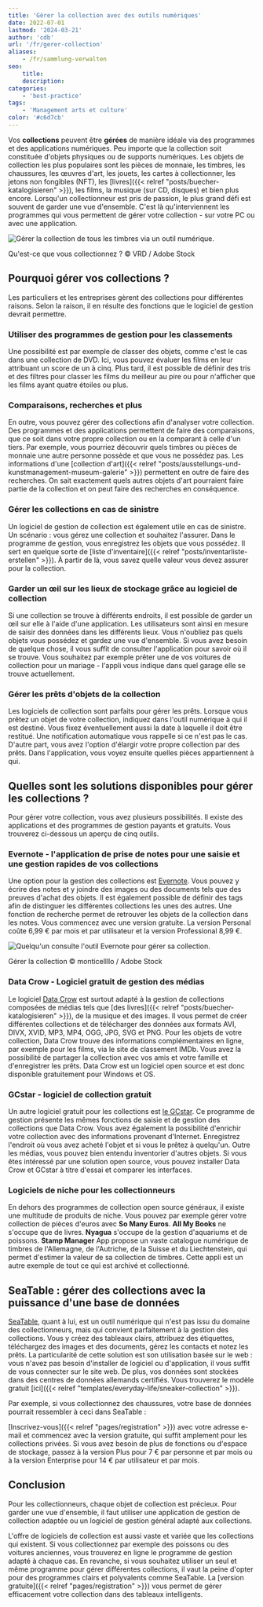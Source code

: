 ```yaml
---
title: 'Gérer la collection avec des outils numériques'
date: 2022-07-01
lastmod: '2024-03-21'
author: 'cdb'
url: '/fr/gerer-collection'
aliases:
    - /fr/sammlung-verwalten
seo:
    title:
    description:
categories:
    - 'best-practice'
tags:
    - 'Management arts et culture'
color: '#c6d7cb'
---
```


Vos **collections** peuvent être **gérées** de manière idéale via des programmes et des applications numériques. Peu importe que la collection soit constituée d'objets physiques ou de supports numériques. Les objets de collection les plus populaires sont les pièces de monnaie, les timbres, les chaussures, les œuvres d'art, les jouets, les cartes à collectionner, les jetons non fongibles (NFT), les [livres]({{< relref "posts/buecher-katalogisieren" >}}), les films, la musique (sur CD, disques) et bien plus encore. Lorsqu'un collectionneur est pris de passion, le plus grand défi est souvent de garder une vue d'ensemble. C'est là qu'interviennent les programmes qui vous permettent de gérer votre collection - sur votre PC ou avec une application.

![Gérer la collection de tous les timbres via un outil numérique.](Sammlung-verwalten_AdobeStock_21666861_bearbeitet.jpg)

Qu'est-ce que vous collectionnez ? © VRD / Adobe Stock

## Pourquoi gérer vos collections ?

Les particuliers et les entreprises gèrent des collections pour différentes raisons. Selon la raison, il en résulte des fonctions que le logiciel de gestion devrait permettre.

### Utiliser des programmes de gestion pour les classements

Une possibilité est par exemple de classer des objets, comme c'est le cas dans une collection de DVD. Ici, vous pouvez évaluer les films en leur attribuant un score de un à cinq. Plus tard, il est possible de définir des tris et des filtres pour classer les films du meilleur au pire ou pour n'afficher que les films ayant quatre étoiles ou plus.

### Comparaisons, recherches et plus

En outre, vous pouvez gérer des collections afin d'analyser votre collection. Des programmes et des applications permettent de faire des comparaisons, que ce soit dans votre propre collection ou en la comparant à celle d'un tiers. Par exemple, vous pourriez découvrir quels timbres ou pièces de monnaie une autre personne possède et que vous ne possédez pas. Les informations d'une [collection d'art]({{< relref "posts/ausstellungs-und-kunstmanagement-museum-galerie" >}}) permettent en outre de faire des recherches. On sait exactement quels autres objets d'art pourraient faire partie de la collection et on peut faire des recherches en conséquence.

### Gérer les collections en cas de sinistre

Un logiciel de gestion de collection est également utile en cas de sinistre. Un scénario : vous gérez une collection et souhaitez l'assurer. Dans le programme de gestion, vous enregistrez les objets que vous possédez. Il sert en quelque sorte de [liste d'inventaire]({{< relref "posts/inventarliste-erstellen" >}}). À partir de là, vous savez quelle valeur vous devez assurer pour la collection.

### Garder un œil sur les lieux de stockage grâce au logiciel de collection

Si une collection se trouve à différents endroits, il est possible de garder un œil sur elle à l'aide d'une application. Les utilisateurs sont ainsi en mesure de saisir des données dans les différents lieux. Vous n'oubliez pas quels objets vous possédez et gardez une vue d'ensemble. Si vous avez besoin de quelque chose, il vous suffit de consulter l'application pour savoir où il se trouve. Vous souhaitez par exemple prêter une de vos voitures de collection pour un mariage - l'appli vous indique dans quel garage elle se trouve actuellement.

### Gérer les prêts d'objets de la collection

Les logiciels de collection sont parfaits pour gérer les prêts. Lorsque vous prêtez un objet de votre collection, indiquez dans l'outil numérique à qui il est destiné. Vous fixez éventuellement aussi la date à laquelle il doit être restitué. Une notification automatique vous rappelle si ce n'est pas le cas. D'autre part, vous avez l'option d'élargir votre propre collection par des prêts. Dans l'application, vous voyez ensuite quelles pièces appartiennent à qui.

## Quelles sont les solutions disponibles pour gérer les collections ?

Pour gérer votre collection, vous avez plusieurs possibilités. Il existe des applications et des programmes de gestion payants et gratuits. Vous trouverez ci-dessous un aperçu de cinq outils.

### Evernote - l'application de prise de notes pour une saisie et une gestion rapides de vos collections

Une option pour la gestion des collections est [Evernote](https://evernote.com/intl/de). Vous pouvez y écrire des notes et y joindre des images ou des documents tels que des preuves d'achat des objets. Il est également possible de définir des tags afin de distinguer les différentes collections les unes des autres. Une fonction de recherche permet de retrouver les objets de la collection dans les notes. Vous commencez avec une version gratuite. La version Personal coûte 6,99 € par mois et par utilisateur et la version Professional 8,99 €.

![Quelqu'un consulte l'outil Evernote pour gérer sa collection.](Sammlung-verwalten_AdobeStock_391017788_bearbeitet-711x474.jpg)

Gérer la collection © monticellllo / Adobe Stock

### Data Crow - Logiciel gratuit de gestion des médias

Le logiciel [Data Crow](https://www.datacrow.net/) est surtout adapté à la gestion de collections composées de médias tels que [des livres]({{< relref "posts/buecher-katalogisieren" >}}), de la musique et des images. Il vous permet de créer différentes collections et de télécharger des données aux formats AVI, DIVX, XVID, MP3, MP4, OGG, JPG, SVG et PNG. Pour les objets de votre collection, Data Crow trouve des informations complémentaires en ligne, par exemple pour les films, via le site de classement IMDb. Vous avez la possibilité de partager la collection avec vos amis et votre famille et d'enregistrer les prêts. Data Crow est un logiciel open source et est donc disponible gratuitement pour Windows et OS.

### GCstar - logiciel de collection gratuit

Un autre logiciel gratuit pour les collections est [le GCstar](http://www.gcstar.org/). Ce programme de gestion présente les mêmes fonctions de saisie et de gestion des collections que Data Crow. Vous avez également la possibilité d'enrichir votre collection avec des informations provenant d'Internet. Enregistrez l'endroit où vous avez acheté l'objet et si vous le prêtez à quelqu'un. Outre les médias, vous pouvez bien entendu inventorier d'autres objets. Si vous êtes intéressé par une solution open source, vous pouvez installer Data Crow et GCstar à titre d'essai et comparer les interfaces.

### Logiciels de niche pour les collectionneurs

En dehors des programmes de collection open source généraux, il existe une multitude de produits de niche. Vous pouvez par exemple gérer votre collection de pièces d'euros avec **So Many Euros**. **All My Books** ne s'occupe que de livres. **Nyagua** s'occupe de la gestion d'aquariums et de poissons. **Stamp Manager** App propose un vaste catalogue numérique de timbres de l'Allemagne, de l'Autriche, de la Suisse et du Liechtenstein, qui permet d'estimer la valeur de sa collection de timbres. Cette appli est un autre exemple de tout ce qui est archivé et collectionné.

## SeaTable : gérer des collections avec la puissance d'une base de données

[SeaTable](https://de.wikipedia.org/wiki/SeaTable), quant à lui, est un outil numérique qui n'est pas issu du domaine des collectionneurs, mais qui convient parfaitement à la gestion des collections. Vous y créez des tableaux clairs, attribuez des étiquettes, téléchargez des images et des documents, gérez les contacts et notez les prêts. La particularité de cette solution est son utilisation basée sur le web : vous n'avez pas besoin d'installer de logiciel ou d'application, il vous suffit de vous connecter sur le site web. De plus, vos données sont stockées dans des centres de données allemands certifiés. Vous trouverez le modèle gratuit [ici]({{< relref "templates/everyday-life/sneaker-collection" >}}).

Par exemple, si vous collectionnez des chaussures, votre base de données pourrait ressembler à ceci dans SeaTable :

[Inscrivez-vous]({{< relref "pages/registration" >}}) avec votre adresse e-mail et commencez avec la version gratuite, qui suffit amplement pour les collections privées. Si vous avez besoin de plus de fonctions ou d'espace de stockage, passez à la version Plus pour 7 € par personne et par mois ou à la version Enterprise pour 14 € par utilisateur et par mois.

## Conclusion

Pour les collectionneurs, chaque objet de collection est précieux. Pour garder une vue d'ensemble, il faut utiliser une application de gestion de collection adaptée ou un logiciel de gestion général adapté aux collections.

L'offre de logiciels de collection est aussi vaste et variée que les collections qui existent. Si vous collectionnez par exemple des poissons ou des voitures anciennes, vous trouverez en ligne le programme de gestion adapté à chaque cas. En revanche, si vous souhaitez utiliser un seul et même programme pour gérer différentes collections, il vaut la peine d'opter pour des programmes clairs et polyvalents comme SeaTable. La [version gratuite]({{< relref "pages/registration" >}}) vous permet de gérer efficacement votre collection dans des tableaux intelligents.
